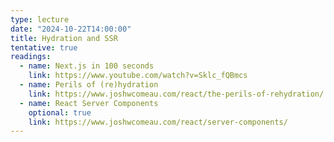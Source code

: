 ```yaml
---
type: lecture
date: "2024-10-22T14:00:00"
title: Hydration and SSR
tentative: true
readings:
  - name: Next.js in 100 seconds
    link: https://www.youtube.com/watch?v=Sklc_fQBmcs
  - name: Perils of (re)hydration
    link: https://www.joshwcomeau.com/react/the-perils-of-rehydration/
  - name: React Server Components
    optional: true
    link: https://www.joshwcomeau.com/react/server-components/
---
```

